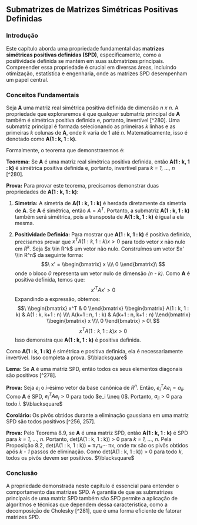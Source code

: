 ## Submatrizes de Matrizes Simétricas Positivas Definidas

### Introdução
Este capítulo aborda uma propriedade fundamental das **matrizes simétricas positivas definidas (SPD)**, especificamente, como a positividade definida se mantém em suas submatrizes principais. Compreender essa propriedade é crucial em diversas áreas, incluindo otimização, estatística e engenharia, onde as matrizes SPD desempenham um papel central.

### Conceitos Fundamentais
Seja **A** uma matriz real simétrica positiva definida de dimensão *n x n*. A propriedade que exploraremos é que qualquer submatriz principal de **A** também é simétrica positiva definida e, portanto, invertível [^280]. Uma submatriz principal é formada selecionando as primeiras *k* linhas e as primeiras *k* colunas de **A**, onde *k* varia de 1 até *n*. Matematicamente, isso é denotado como **A(1 : k, 1 : k)**.

Formalmente, o teorema que demonstraremos é:

**Teorema:** Se **A** é uma matriz real simétrica positiva definida, então **A(1 : k, 1 : k)** é simétrica positiva definida e, portanto, invertível para *k = 1, ..., n* [^280].

**Prova:**
Para provar este teorema, precisamos demonstrar duas propriedades de **A(1 : k, 1 : k)**:
1.  **Simetria:** A simetria de **A(1 : k, 1 : k)** é herdada diretamente da simetria de **A**. Se **A** é simétrica, então $A = A^T$. Portanto, a submatriz **A(1 : k, 1 : k)** também será simétrica, pois a transposta de **A(1 : k, 1 : k)** é igual a ela mesma.

2.  **Positividade Definida:** Para mostrar que **A(1 : k, 1 : k)** é positiva definida, precisamos provar que $x^T A(1 : k, 1 : k) x > 0$ para todo vetor *x* não nulo em $R^k$.
    Seja $x \\in R^k$ um vetor não nulo. Construímos um vetor $x' \\in R^n$ da seguinte forma:
    $$\
    x' = \\begin{bmatrix} x \\\\ 0 \\end{bmatrix}\
    $$
    onde o bloco *0* representa um vetor nulo de dimensão *(n - k)*. Como **A** é positiva definida, temos que:
    $$\
    x'^T A x' > 0\
    $$
    Expandindo a expressão, obtemos:
    $$\
    \\begin{bmatrix} x^T & 0 \\end{bmatrix} \\begin{bmatrix} A(1 : k, 1 : k) & A(1 : k, k+1 : n) \\\\ A(k+1 : n, 1 : k) & A(k+1 : n, k+1 : n) \\end{bmatrix} \\begin{bmatrix} x \\\\ 0 \\end{bmatrix} > 0\
    $$
    $$\
    x^T A(1 : k, 1 : k) x > 0\
    $$
    Isso demonstra que **A(1 : k, 1 : k)** é positiva definida.

Como **A(1 : k, 1 : k)** é simétrica e positiva definida, ela é necessariamente invertível. Isso completa a prova. $\\blacksquare$

**Lema:** Se **A** é uma matriz SPD, então todos os seus elementos diagonais são positivos [^278].

**Prova:** Seja $e_i$ o *i*-ésimo vetor da base canônica de $R^n$. Então, $e_i^T A e_i = a_{ii}$. Como **A** é SPD, $e_i^T A e_i > 0$ para todo $e_i \\neq 0$. Portanto, $a_{ii} > 0$ para todo *i*. $\\blacksquare$

**Corolário:** Os pivôs obtidos durante a eliminação gaussiana em uma matriz SPD são todos positivos [^256, 257].

**Prova:** Pelo Teorema 8.9, se **A** é uma matriz SPD, então **A(1 : k, 1 : k)** é SPD para *k = 1, ..., n*. Portanto, det(A(1 : k, 1 : k)) > 0 para *k = 1, ..., n*. Pela Proposição 8.2, det(A(1 : k, 1 : k)) = π₁π₂··· πκ, onde πκ são os pivôs obtidos após *k - 1* passos de eliminação. Como det(A(1 : k, 1 : k)) > 0 para todo *k*, todos os pivôs devem ser positivos. $\\blacksquare$

### Conclusão
A propriedade demonstrada neste capítulo é essencial para entender o comportamento das matrizes SPD. A garantia de que as submatrizes principais de uma matriz SPD também são SPD permite a aplicação de algoritmos e técnicas que dependem dessa característica, como a decomposição de Cholesky [^281], que é uma forma eficiente de fatorar matrizes SPD.

<!-- END -->